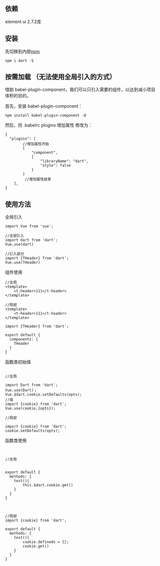 ## 依赖

element ui 2.7.2库

## 安装

先切换到内部[npm](http://192.168.101.116:4873/#/)

```
npm i dart -S
```

## 按需加载 （无法使用全局引入的方式）

借助 babel-plugin-component，我们可以只引入需要的组件，以达到减小项目体积的目的。

首先，安装 babel-plugin-component：

```
npm install babel-plugin-component -D
```

然后，将 .babelrc plugins 增加属性 修改为：

```
{
  "plugins": [
  		//增加属性开始
        [
            "component",
            {
                "libraryName": "dart",
                "style": false
            }
        ]
		 //增加属性结束
    ],
}
```

## 使用方法

全局引入

```
import Vue from 'vue';

//全部引入
import dart from 'dart';
Vue.use(dart)

//引入部分
import {THeader} from 'dart';
Vue.use(THeader)
```


组件使用

```
//全局
<template>
	<t-header>111</t-header>
</template>

//局部
<template>
	<t-header>111</t-header>
</template>

import {THeader} from 'dart';

export default {
  components: {
    THeader
  }
}
```

函数类初始值

```

//全局

import Dart from 'dart';
Vue.use(Dart)；
Vue.$dart.cookie.setDefaults(opts);
//或
import {cookie} from 'dart';
Vue.use(cookie,{opts});

//局部

import {cookie} from 'dart';
cookie.setDefaults(opts);
```


函数类使用

```


//全局


export default {
  methods: {
    test(){
		this.$dart.cookie.get()
	}
  }
}



//局部
import {cookie} from 'dart';

export default {
  methods: {
    test(){
		cookie.defineds = {};
		cookie.get()
	}
  }
}
```